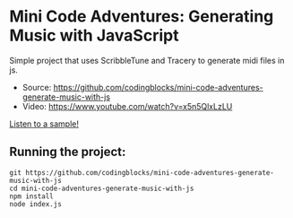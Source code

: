 # Mini Code Adventures: Generating Music with JavaScript
Simple project that uses ScribbleTune and Tracery to generate midi files in js.

* Source: https://github.com/codingblocks/mini-code-adventures-generate-music-with-js
* Video: https://www.youtube.com/watch?v=x5n5QlxLzLU

[Listen to a sample!](https://github.com/codingblocks/mini-code-adventures-generate-music-with-js/blob/master/LICENSE)

## Running the project:

```
git https://github.com/codingblocks/mini-code-adventures-generate-music-with-js
cd mini-code-adventures-generate-music-with-js
npm install
node index.js
```

